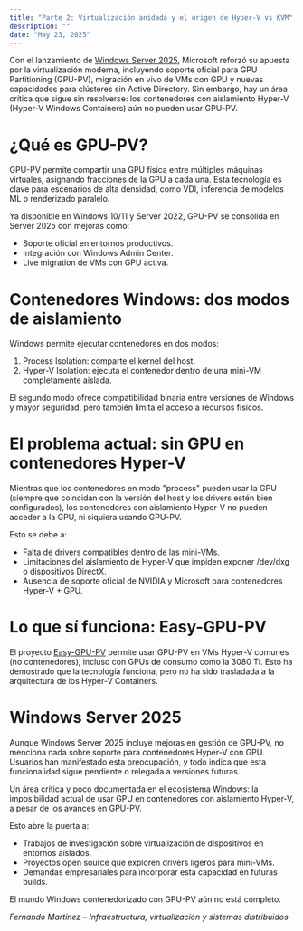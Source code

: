 ```yaml
---
title: "Parte 2: Virtualización anidada y el origen de Hyper-V vs KVM"
description: ""
date: "May 23, 2025"
---
```


Con el lanzamiento de [Windows Server 2025](https://techcommunity.microsoft.com/blog/windowsosplatform/introducing-gpu-innovations-with-windows-server-2025/4161879), Microsoft reforzó su apuesta por la virtualización moderna, incluyendo soporte oficial para GPU Partitioning (GPU-PV), migración en vivo de VMs con GPU y nuevas capacidades para clústeres sin Active Directory. Sin embargo, hay un área crítica que sigue sin resolverse: los contenedores con aislamiento Hyper-V (Hyper-V Windows Containers) aún no pueden usar GPU-PV.


# ¿Qué es GPU-PV?

GPU-PV permite compartir una GPU física entre múltiples máquinas virtuales, asignando fracciones de la GPU a cada una. Esta tecnología es clave para escenarios de alta densidad, como VDI, inferencia de modelos ML o renderizado paralelo.

Ya disponible en Windows 10/11 y Server 2022, GPU-PV se consolida en Server 2025 con mejoras como:

- Soporte oficial en entornos productivos.
- Integración con Windows Admin Center.
- Live migration de VMs con GPU activa.

# Contenedores Windows: dos modos de aislamiento

Windows permite ejecutar contenedores en dos modos:

1. Process Isolation: comparte el kernel del host.
2. Hyper-V Isolation: ejecuta el contenedor dentro de una mini-VM completamente aislada.

El segundo modo ofrece compatibilidad binaria entre versiones de Windows y mayor seguridad, pero también limita el acceso a recursos físicos.

# El problema actual: sin GPU en contenedores Hyper-V

Mientras que los contenedores en modo "process" pueden usar la GPU (siempre que coincidan con la versión del host y los drivers estén bien configurados), los contenedores con aislamiento Hyper-V no pueden acceder a la GPU, ni siquiera usando GPU-PV.

Esto se debe a:

- Falta de drivers compatibles dentro de las mini-VMs.
- Limitaciones del aislamiento de Hyper-V que impiden exponer /dev/dxg o dispositivos DirectX.
- Ausencia de soporte oficial de NVIDIA y Microsoft para contenedores Hyper-V + GPU.

# Lo que sí funciona: Easy-GPU-PV

El proyecto [Easy-GPU-PV](https://github.com/jamesstringerparsec/Easy-GPU-PV) permite usar GPU-PV en VMs Hyper-V comunes (no contenedores), incluso con GPUs de consumo como la 3080 Ti. Esto ha demostrado que la tecnología funciona, pero no ha sido trasladada a la arquitectura de los Hyper-V Containers.

# Windows Server 2025

Aunque Windows Server 2025 incluye mejoras en gestión de GPU-PV, no menciona nada sobre soporte para contenedores Hyper-V con GPU. Usuarios han manifestado esta preocupación, y todo indica que esta funcionalidad sigue pendiente o relegada a versiones futuras.

Un área crítica y poco documentada en el ecosistema Windows: la imposibilidad actual de usar GPU en contenedores con aislamiento Hyper-V, a pesar de los avances en GPU-PV.

Esto abre la puerta a:

- Trabajos de investigación sobre virtualización de dispositivos en entornos aislados.
- Proyectos open source que exploren drivers ligeros para mini-VMs.
- Demandas empresariales para incorporar esta capacidad en futuras builds.

El mundo Windows contenedorizado con GPU-PV aún no está completo.

_Fernando Martínez – Infraestructura, virtualización y sistemas distribuidos_